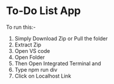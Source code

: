 # To-Do List App

To run this:-
1. Simply Download Zip or Pull the folder
2. Extract Zip
3. Open VS code
4. Open Folder
5. Then Open Integrated Terminal and
6. Type npm run div
7. Click on Localhost Link  
